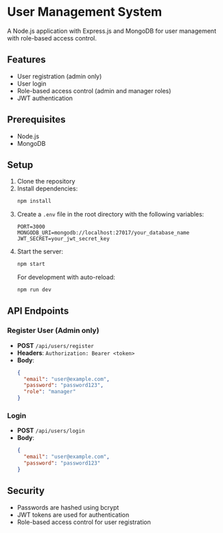 # User Management System

A Node.js application with Express.js and MongoDB for user management with role-based access control.

## Features

- User registration (admin only)
- User login
- Role-based access control (admin and manager roles)
- JWT authentication

## Prerequisites

- Node.js
- MongoDB

## Setup

1. Clone the repository
2. Install dependencies:
   ```bash
   npm install
   ```
3. Create a `.env` file in the root directory with the following variables:
   ```
   PORT=3000
   MONGODB_URI=mongodb://localhost:27017/your_database_name
   JWT_SECRET=your_jwt_secret_key
   ```
4. Start the server:
   ```bash
   npm start
   ```
   For development with auto-reload:
   ```bash
   npm run dev
   ```

## API Endpoints

### Register User (Admin only)
- **POST** `/api/users/register`
- **Headers**: `Authorization: Bearer <token>`
- **Body**:
  ```json
  {
    "email": "user@example.com",
    "password": "password123",
    "role": "manager"
  }
  ```

### Login
- **POST** `/api/users/login`
- **Body**:
  ```json
  {
    "email": "user@example.com",
    "password": "password123"
  }
  ```

## Security

- Passwords are hashed using bcrypt
- JWT tokens are used for authentication
- Role-based access control for user registration 